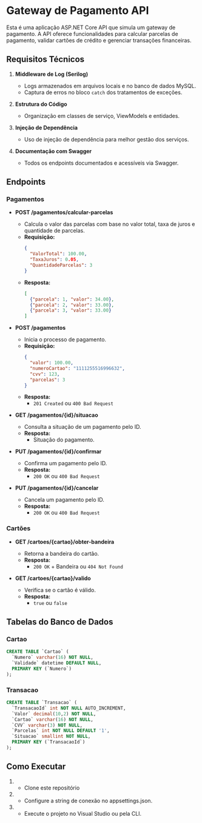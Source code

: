 # Gateway de Pagamento API

Esta é uma aplicação ASP.NET Core API que simula um gateway de pagamento. A API oferece funcionalidades para calcular parcelas de pagamento, validar cartões de crédito e gerenciar transações financeiras.

## Requisitos Técnicos

1. **Middleware de Log (Serilog)**
   - Logs armazenados em arquivos locais e no banco de dados MySQL.
   - Captura de erros no bloco `catch` dos tratamentos de exceções.

2. **Estrutura do Código**
   - Organização em classes de serviço, ViewModels e entidades.

3. **Injeção de Dependência**
   - Uso de injeção de dependência para melhor gestão dos serviços.

4. **Documentação com Swagger**
   - Todos os endpoints documentados e acessíveis via Swagger.

## Endpoints

### Pagamentos

- **POST /pagamentos/calcular-parcelas**
  - Calcula o valor das parcelas com base no valor total, taxa de juros e quantidade de parcelas.
  - **Requisição:**
    ```json
    {
      "ValorTotal": 100.00,
      "TaxaJuros": 0.05,
      "QuantidadeParcelas": 3
    }
    ```
  - **Resposta:**
    ```json
    [
      {"parcela": 1, "valor": 34.00},
      {"parcela": 2, "valor": 33.00},
      {"parcela": 3, "valor": 33.00}
    ]
    ```

- **POST /pagamentos**
  - Inicia o processo de pagamento.
  - **Requisição:**
    ```json
    {
      "valor": 100.00,
      "numeroCartao": "1111255516996632",
      "cvv": 123,
      "parcelas": 3
    }
    ```
  - **Resposta:**
    - `201 Created` ou `400 Bad Request`

- **GET /pagamentos/{id}/situacao**
  - Consulta a situação de um pagamento pelo ID.
  - **Resposta:**
    - Situação do pagamento.

- **PUT /pagamentos/{id}/confirmar**
  - Confirma um pagamento pelo ID.
  - **Resposta:**
    - `200 OK` ou `400 Bad Request`

- **PUT /pagamentos/{id}/cancelar**
  - Cancela um pagamento pelo ID.
  - **Resposta:**
    - `200 OK` ou `400 Bad Request`

### Cartões

- **GET /cartoes/{cartao}/obter-bandeira**
  - Retorna a bandeira do cartão.
  - **Resposta:**
    - `200 OK` + Bandeira ou `404 Not Found`

- **GET /cartoes/{cartao}/valido**
  - Verifica se o cartão é válido.
  - **Resposta:**
    - `true` ou `false`

## Tabelas do Banco de Dados

### Cartao

```sql
CREATE TABLE `Cartao` (
  `Numero` varchar(16) NOT NULL,
  `Validade` datetime DEFAULT NULL,
  PRIMARY KEY (`Numero`)
);
```

### Transacao
```sql
CREATE TABLE `Transacao` (
  `TransacaoId` int NOT NULL AUTO_INCREMENT,
  `Valor` decimal(10,2) NOT NULL,
  `Cartao` varchar(16) NOT NULL,
  `CVV` varchar(3) NOT NULL,
  `Parcelas` int NOT NULL DEFAULT '1',
  `Situacao` smallint NOT NULL,
  PRIMARY KEY (`TransacaoId`)
);
```

## Como Executar

1. - Clone este repositório

2. - Configure a string de conexão no appsettings.json.

3. - Execute o projeto no Visual Studio ou pela CLI.

